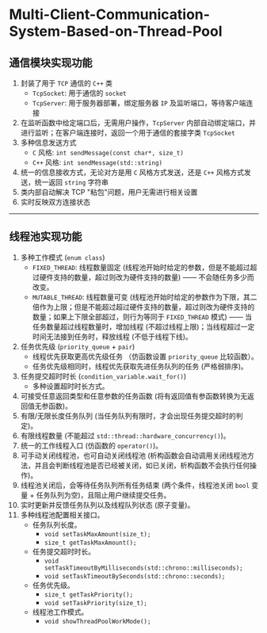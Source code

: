 # Multi-Client-Communication-System-Based-on-Thread-Pool
## 通信模块实现功能
1. 封装了用于 ```TCP``` 通信的 ```C++``` 类
    - ```TcpSocket```: 用于通信的 ```socket```
    - ```TcpServer```: 用于服务器部署，绑定服务器 ```IP``` 及监听端口，等待客户端连接
2. 在监听函数中给定端口后，无需用户操作，```TcpServer``` 内部自动绑定端口，并进行监听；在客户端连接时，返回一个用于通信的套接字类 ```TcpSocket```
3. 多种信息发送方式
    - ```C``` 风格: ```int sendMessage(const char*, size_t)```
    - ```C++``` 风格: ```int sendMessage(std::string)```
4. 统一的信息接收方式，无论对方是用 ```C``` 风格方式发送，还是 ```C++``` 风格方式发送，统一返回 ```string``` 字符串
5. 类内部自动解决 TCP "粘包"问题，用户无需进行相关设置
6. 实时反映双方连接状态

---
## 线程池实现功能
1. 多种工作模式 (```enum class```)
   - ```FIXED_THREAD```: 线程数量固定 (线程池开始时给定的参数，但是不能超过超过硬件支持的数量，超过则改为硬件支持的数量) —— 不会随任务多少而改变。
   - ```MUTABLE_THREAD```: 线程数量可变 (线程池开始时给定的参数作为下限，其二倍作为上限；但是不能超过超过硬件支持的数量，超过则改为硬件支持的数量；如果上下限全部超过，则行为等同于 ```FIXED_THREAD``` 模式) —— 当任务数量超过线程数量时，增加线程 (不超过线程上限)；当线程超过一定时间无法接到任务时，释放线程 (不低于线程下线)。
2. 任务优先级 (```priority_queue``` + ```pair```)
    - 线程优先获取更高优先级任务 （仿函数设置 ```priority_queue``` 比较函数）。
    - 任务优先级相同时，线程优先获取先进任务队列的任务 (严格弱排序)。
3. 任务提交超时时长 (```condition_variable.wait_for()```)
	- 多种设置超时时长方式。
4. 可接受任意返回类型和任意参数的任务函数 (将有返回值有参函数转换为无返回值无参函数)。
5. 有限/无限长度任务队列 (当任务队列有限时，才会出现任务提交超时的判定)。
6. 有限线程数量 (不能超过 ```std::thread::hardware_concurrency()```)。
7. 统一的工作线程入口 (仿函数的 ```operator()```)。
8. 可手动关闭线程池，也可自动关闭线程池 (析构函数会自动调用关闭线程池方法，并且会判断线程池是否已经被关闭，如已关闭，析构函数不会执行任何操作)。
9. 线程池关闭后，会等待任务队列所有任务结束 (两个条件，线程池关闭 ```bool``` 变量 + 任务队列为空)，且阻止用户继续提交任务。
10. 实时更新并反馈任务队列以及线程队列状态 (原子变量)。
11. 多种线程池配置相关接口。
	- 任务队列长度。
    	- ```void setTaskMaxAmount(size_t);```
    	- ```size_t getTaskMaxAmount();```
	- 任务提交超时时长。
    	-  ```void setTaskTimeoutByMilliseconds(std::chrono::milliseconds);```
    	-  ```void setTaskTimeoutBySeconds(std::chrono::seconds);```
	- 任务优先级。
    	- ```size_t getTaskPriority();```
    	- ```void setTaskPriority(size_t);```
	- 线程池工作模式。
    	- ```void showThreadPoolWorkMode();```